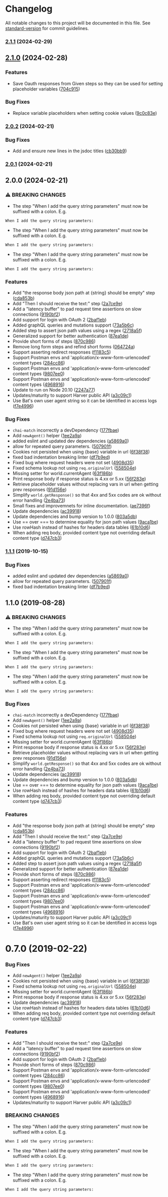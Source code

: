 # Changelog

All notable changes to this project will be documented in this file. See [standard-version](https://github.com/conventional-changelog/standard-version) for commit guidelines.

### [2.1.1](https://github.com/philmander/bat/compare/v2.1.0...v2.1.1) (2024-02-29)

## [2.1.0](https://github.com/philmander/bat/compare/v2.0.2...v2.1.0) (2024-02-28)


### Features

* Save Oauth responses from Given steps so they can be used for setting placeholder variables ([704c915](https://github.com/philmander/bat/commit/704c9158a6a03b015a96c7a80440bffeb09a9fc7))


### Bug Fixes

* Replace variable placeholders when setting cookie values ([9c0c83e](https://github.com/philmander/bat/commit/9c0c83eb173e689f38a7e7ce4c2928fc3e2f9c1d))

### [2.0.2](https://github.com/philmander/bat/compare/v2.0.1...v2.0.2) (2024-02-21)


### Bug Fixes

* Add and ensure new lines in the jsdoc titles ([cb30bb9](https://github.com/philmander/bat/commit/cb30bb9b87f7ab93c8c0dc1efe8dc1f6d7cec7f9))

### [2.0.1](https://github.com/philmander/bat/compare/v2.0.0...v2.0.1) (2024-02-21)

## 2.0.0 (2024-02-21)


### ⚠ BREAKING CHANGES

* The step "When I add the query string parameters" must now be
suffixed with a colon. E.g.

`When I add the query string parameters:`
* The step "When I add the query string parameters" must now be
suffixed with a colon. E.g.

`When I add the query string parameters:`
* The step "When I add the query string parameters" must now be
suffixed with a colon. E.g.

`When I add the query string parameters:`

### Features

* Add "the response body json path at {string} should be empty" step ([cda853b](https://github.com/philmander/bat/commit/cda853b427e3875c896bab1676a8eb8ba74319a0))
* Add "Then I should receive the text:" step ([2a7ce9e](https://github.com/philmander/bat/commit/2a7ce9e0374e23e8b086792ae3a5fc39feb66e62))
* Add a "latency buffer" to pad request time assertions on slow connections ([9190bf2](https://github.com/philmander/bat/commit/9190bf25ec68fc8264e0cc227454647859af96ac))
* Add support for login with OAuth 2 ([2baf1eb](https://github.com/philmander/bat/commit/2baf1eb6b9849880cde6a567187614a7b8204f0e))
* Added graphQL queries and mutations support ([73a5b6c](https://github.com/philmander/bat/commit/73a5b6c5d977f1007074f950580d4b851e51881c))
* Added step to assert json path values using a regex ([2718a5f](https://github.com/philmander/bat/commit/2718a5f3f100123516c15b75e47d4e1dc43101ef))
* Generalized support for better authentication ([87ea1de](https://github.com/philmander/bat/commit/87ea1de11e8e8cc90d2bc339f484914aac82864d))
* Provide short forms of steps ([870c986](https://github.com/philmander/bat/commit/870c9862ccf1d4da9cc519a7edda3919a6d099a7))
* Remove long form steps and refind short forms ([064724a](https://github.com/philmander/bat/commit/064724a2e23f832d651a44bd61909b946fbc380b))
* Support asserting redirect responses ([f1183c5](https://github.com/philmander/bat/commit/f1183c5f540d60e26fc4120bcf5d004e0f80c4e1))
* Support Postman envs and 'application/x-www-form-urlencoded' content types ([284cc86](https://github.com/philmander/bat/commit/284cc861788cc921fb2c8c46d9b77e6dc6d06d72))
* Support Postman envs and 'application/x-www-form-urlencoded' content types ([9807ee0](https://github.com/philmander/bat/commit/9807ee00c75a73733d6ea1f32457072a97f57963))
* Support Postman envs and 'application/x-www-form-urlencoded' content types ([4968916](https://github.com/philmander/bat/commit/4968916d29037c078ff63a6ae9f73f6b0be8267a))
* Update to run on Node 20.10 ([2247a77](https://github.com/philmander/bat/commit/2247a774def6e5e4a4275d1780fa0b0cf2873fa2))
* Updates/maturity to support Harver public API ([a3c09c1](https://github.com/philmander/bat/commit/a3c09c1ec6940a569fdd96947d8a7eec1f0691aa))
* Use Bat's own user agent string so it can be identified in access logs ([f7e4996](https://github.com/philmander/bat/commit/f7e49967044b42f999bb4e94496d7b703c582ae4))


### Bug Fixes

* `chai-match` incorrectly a devDependency ([177fbae](https://github.com/philmander/bat/commit/177fbaee9fc6e6bf9f9c582cdac5605b961c3818))
* Add `newAgent()` helper ([1ee2a9a](https://github.com/philmander/bat/commit/1ee2a9a626af3b23c314ba44f692bc1ead80e7df))
* added eslint and updated dev dependencies ([a5869a0](https://github.com/philmander/bat/commit/a5869a00a48506e51ac474629ba37d4dcf68099d))
* allow for repeated query parameters. ([507901f](https://github.com/philmander/bat/commit/507901f19e0c5110c766f947f3783e815f29a142))
* Cookies not persisted when using {base} variable in url ([6f38f38](https://github.com/philmander/bat/commit/6f38f3896dc5f90d3bb0f297f5cd025a6c4bd203))
* fixed bad indentation breaking linter ([df7b9ed](https://github.com/philmander/bat/commit/df7b9edc7891b57219d057963e1d0fdb8d031d21))
* Fixed bug where request headers were not set ([4908d35](https://github.com/philmander/bat/commit/4908d35383d4776f194584c3d73e6cefef7f3ec2))
* Fixed schema lookup not using `req.originalUrl` ([558504e](https://github.com/philmander/bat/commit/558504e2444537df1d0d9b079ea83f2304f34e80))
* Missing setter for world.currentAgent ([63f186b](https://github.com/philmander/bat/commit/63f186b3da3279879d6a09193cfa8cc47bf471c4))
* Print response body if response status is 4.xx or 5.xx ([56f283e](https://github.com/philmander/bat/commit/56f283e24203c3511b43b36afb43d6877be2e3fa))
* Retrieve placeholder values without replacing vars in url when getting prev responses ([91d156e](https://github.com/philmander/bat/commit/91d156edcba86f3ebdc92c5301719f4191b24cd2))
* Simplify `world.getResponse()` so that 4xx and 5xx codes are ok without error handling ([2e4ba73](https://github.com/philmander/bat/commit/2e4ba73be6b9464d6c931c1001cc7915fb38b43e))
* Small fixes and improvemnets for inline documentation. ([ae7396f](https://github.com/philmander/bat/commit/ae7396fe431c13bbb8db1c2e1eb73e3764f418b7))
* Update dependencies ([ac39918](https://github.com/philmander/bat/commit/ac399181bcdbe995b8d09e192c4259f0757aa899))
* Update dependencies and bump version to 1.0.0 ([803a5db](https://github.com/philmander/bat/commit/803a5db4c1eee06df74e9c06d4ec2a48124005f0))
* Use == over === to determine equality for json path values ([9aca1be](https://github.com/philmander/bat/commit/9aca1beab6634f272000d3471a4ea9e5479e1fba))
* Use rowHash instead of hashes for headers data tables ([61b10d6](https://github.com/philmander/bat/commit/61b10d67ff77d78a740b887a8daaecce6cda8e1e))
* When adding req body, provided content type not overriding default content type ([d747cb3](https://github.com/philmander/bat/commit/d747cb3ad83ba0f251bc1fc6d09d33ad7d3afd79))

### [1.1.1](https://github.com/harver-bv/bat/compare/v1.1.0...v1.1.1) (2019-10-15)


### Bug Fixes

* added eslint and updated dev dependencies ([a5869a0](https://github.com/harver-bv/bat/commit/a5869a0))
* allow for repeated query parameters. ([507901f](https://github.com/harver-bv/bat/commit/507901f))
* fixed bad indentation breaking linter ([df7b9ed](https://github.com/harver-bv/bat/commit/df7b9ed))

## 1.1.0 (2019-08-28)


### ⚠ BREAKING CHANGES

* The step "When I add the query string parameters" must now be
suffixed with a colon. E.g.

`When I add the query string parameters:`
* The step "When I add the query string parameters" must now be
suffixed with a colon. E.g.

`When I add the query string parameters:`
* The step "When I add the query string parameters" must now be
suffixed with a colon. E.g.

`When I add the query string parameters:`

### Bug Fixes

* `chai-match` incorrectly a devDependency ([177fbae](https://github.com/harver-bv/bat/commit/177fbae))
* Add `newAgent()` helper ([1ee2a9a](https://github.com/harver-bv/bat/commit/1ee2a9a))
* Cookies not persisted when using {base} variable in url ([6f38f38](https://github.com/harver-bv/bat/commit/6f38f38))
* Fixed bug where request headers were not set ([4908d35](https://github.com/harver-bv/bat/commit/4908d35))
* Fixed schema lookup not using `req.originalUrl` ([558504e](https://github.com/harver-bv/bat/commit/558504e))
* Missing setter for world.currentAgent ([63f186b](https://github.com/harver-bv/bat/commit/63f186b))
* Print response body if response status is 4.xx or 5.xx ([56f283e](https://github.com/harver-bv/bat/commit/56f283e))
* Retrieve placeholder values without replacing vars in url when getting prev responses ([91d156e](https://github.com/harver-bv/bat/commit/91d156e))
* Simplify `world.getResponse()` so that 4xx and 5xx codes are ok without error handling ([2e4ba73](https://github.com/harver-bv/bat/commit/2e4ba73))
* Update dependencies ([ac39918](https://github.com/harver-bv/bat/commit/ac39918))
* Update dependencies and bump version to 1.0.0 ([803a5db](https://github.com/harver-bv/bat/commit/803a5db))
* Use == over === to determine equality for json path values ([9aca1be](https://github.com/harver-bv/bat/commit/9aca1be))
* Use rowHash instead of hashes for headers data tables ([61b10d6](https://github.com/harver-bv/bat/commit/61b10d6))
* When adding req body, provided content type not overriding default content type ([d747cb3](https://github.com/harver-bv/bat/commit/d747cb3))


### Features

* Add "the response body json path at {string} should be empty" step ([cda853b](https://github.com/harver-bv/bat/commit/cda853b))
* Add "Then I should receive the text:" step ([2a7ce9e](https://github.com/harver-bv/bat/commit/2a7ce9e))
* Add a "latency buffer" to pad request time assertions on slow connections ([9190bf2](https://github.com/harver-bv/bat/commit/9190bf2))
* Add support for login with OAuth 2 ([2baf1eb](https://github.com/harver-bv/bat/commit/2baf1eb))
* Added graphQL queries and mutations support ([73a5b6c](https://github.com/harver-bv/bat/commit/73a5b6c))
* Added step to assert json path values using a regex ([2718a5f](https://github.com/harver-bv/bat/commit/2718a5f))
* Generalized support for better authentication ([87ea1de](https://github.com/harver-bv/bat/commit/87ea1de))
* Provide short forms of steps ([870c986](https://github.com/harver-bv/bat/commit/870c986))
* Support asserting redirect responses ([f1183c5](https://github.com/harver-bv/bat/commit/f1183c5))
* Support Postman envs and 'application/x-www-form-urlencoded' content types ([284cc86](https://github.com/harver-bv/bat/commit/284cc86))
* Support Postman envs and 'application/x-www-form-urlencoded' content types ([9807ee0](https://github.com/harver-bv/bat/commit/9807ee0))
* Support Postman envs and 'application/x-www-form-urlencoded' content types ([4968916](https://github.com/harver-bv/bat/commit/4968916))
* Updates/maturity to support Harver public API ([a3c09c1](https://github.com/harver-bv/bat/commit/a3c09c1))
* Use Bat's own user agent string so it can be identified in access logs ([f7e4996](https://github.com/harver-bv/bat/commit/f7e4996))

# 0.7.0 (2019-02-22)


### Bug Fixes

* Add `newAgent()` helper ([1ee2a9a](https://github.com/harver-bv/bat/commit/1ee2a9a))
* Cookies not persisted when using {base} variable in url ([6f38f38](https://github.com/harver-bv/bat/commit/6f38f38))
* Fixed schema lookup not using `req.originalUrl` ([558504e](https://github.com/harver-bv/bat/commit/558504e))
* Missing setter for world.currentAgent ([63f186b](https://github.com/harver-bv/bat/commit/63f186b))
* Print response body if response status is 4.xx or 5.xx ([56f283e](https://github.com/harver-bv/bat/commit/56f283e))
* Update dependencies ([ac39918](https://github.com/harver-bv/bat/commit/ac39918))
* Use rowHash instead of hashes for headers data tables ([61b10d6](https://github.com/harver-bv/bat/commit/61b10d6))
* When adding req body, provided content type not overriding default content type ([d747cb3](https://github.com/harver-bv/bat/commit/d747cb3))


### Features

* Add "Then I should receive the text:" step ([2a7ce9e](https://github.com/harver-bv/bat/commit/2a7ce9e))
* Add a "latency buffer" to pad request time assertions on slow connections ([9190bf2](https://github.com/harver-bv/bat/commit/9190bf2))
* Add support for login with OAuth 2 ([2baf1eb](https://github.com/harver-bv/bat/commit/2baf1eb))
* Provide short forms of steps ([870c986](https://github.com/harver-bv/bat/commit/870c986))
* Support Postman envs and 'application/x-www-form-urlencoded' content types ([284cc86](https://github.com/harver-bv/bat/commit/284cc86))
* Support Postman envs and 'application/x-www-form-urlencoded' content types ([9807ee0](https://github.com/harver-bv/bat/commit/9807ee0))
* Support Postman envs and 'application/x-www-form-urlencoded' content types ([4968916](https://github.com/harver-bv/bat/commit/4968916))
* Updates/maturity to support Harver public API ([a3c09c1](https://github.com/harver-bv/bat/commit/a3c09c1))


### BREAKING CHANGES

* The step "When I add the query string parameters" must now be
suffixed with a colon. E.g.

`When I add the query string parameters:`
* The step "When I add the query string parameters" must now be
suffixed with a colon. E.g.

`When I add the query string parameters:`
* The step "When I add the query string parameters" must now be
suffixed with a colon. E.g.

`When I add the query string parameters:`
